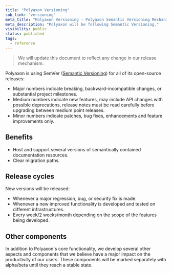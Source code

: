```yaml
---
title: "Polyaxon Versioning"
sub_link: "versioning"
meta_title: "Polyaxon Versioning - Polyaxon Semantic Versioning Mechanism"
meta_description: "Polyaxon will be following Semantic Versioning."
visibility: public
status: published
tags:
  - reference
---
```


> We will update this document to reflect any change in our release mechanism.

Polyaxon is using SemVer ([Semantic Versioning](https://semver.org/)) for all of its open-source releases: 
 * Major numbers indicate breaking, backward-incompatible changes, or substantial project milestones.
 * Medium numbers indicate new features, may include API changes with possible deprecations, release notes must be read carefully before upgrading between medium point releases.
 * Minor numbers indicate patches, bug fixes, enhancements and feature improvements only.

## Benefits

 * Host and support several versions of semantically contained documentation resources.
 * Clear migration paths.

## Release cycles

New versions will be released:

  * Whenever a major regression, bug, or security fix is made.
  * Whenever a new improved functionality is developed and tested on different infrastructures.
  * Every week/2 weeks/month depending on the scope of the features being developed. 

## Other components

In addition to Polyaxon's core functionality, we develop several other aspects and components that we believe have a major impact on the productivity of our users. 
These components will be marked separately with alpha/beta until they reach a stable state.
